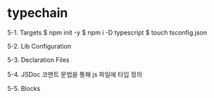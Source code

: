 # typechain

5-1. Targets
$ npm init -y
$ npm i -D typescript
$ touch tsconfig.json


5-2. Lib Configuration


5-3. Declaration Files


5-4. JSDoc
코멘트 문법을 통해 js 파일에 타입 정의


5-5. Blocks